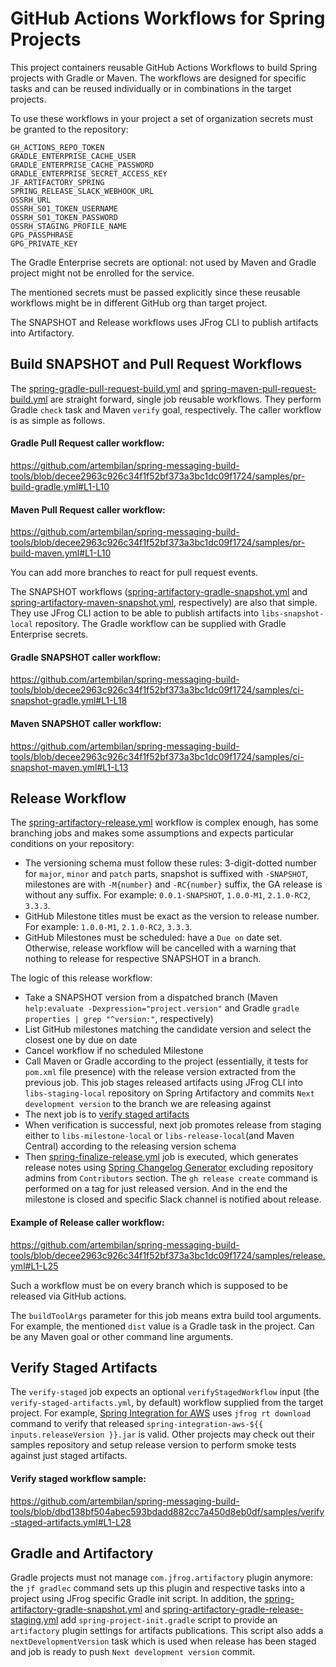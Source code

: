 # GitHub Actions Workflows for Spring Projects

This project containers reusable GitHub Actions Workflows to build Spring projects with Gradle or Maven.
The workflows are designed for specific tasks and can be reused individually or in combinations in the target projects.

To use these workflows in your project a set of organization secrets must be granted to the repository:
```
GH_ACTIONS_REPO_TOKEN
GRADLE_ENTERPRISE_CACHE_USER
GRADLE_ENTERPRISE_CACHE_PASSWORD
GRADLE_ENTERPRISE_SECRET_ACCESS_KEY
JF_ARTIFACTORY_SPRING
SPRING_RELEASE_SLACK_WEBHOOK_URL
OSSRH_URL
OSSRH_S01_TOKEN_USERNAME
OSSRH_S01_TOKEN_PASSWORD
OSSRH_STAGING_PROFILE_NAME
GPG_PASSPHRASE
GPG_PRIVATE_KEY
```

The Gradle Enterprise secrets are optional: not used by Maven and Gradle project might not be enrolled for the service.  

The mentioned secrets must be passed explicitly since these reusable workflows might be in different GitHub org than target project.

The SNAPSHOT and Release workflows uses JFrog CLI to publish artifacts into Artifactory.

## Build SNAPSHOT and Pull Request Workflows

The [spring-gradle-pull-request-build.yml](.github/workflows/spring-gradle-pull-request-build.yml) and [spring-maven-pull-request-build.yml](.github/workflows/spring-maven-pull-request-build.yml) are straight forward, single job reusable workflows.
They perform Gradle `check` task and Maven `verify` goal, respectively.
The caller workflow is as simple as follows.

#### Gradle Pull Request caller workflow:
https://github.com/artembilan/spring-messaging-build-tools/blob/decee2963c926c34f1f52bf373a3bc1dc09f1724/samples/pr-build-gradle.yml#L1-L10

#### Maven Pull Request caller workflow:
https://github.com/artembilan/spring-messaging-build-tools/blob/decee2963c926c34f1f52bf373a3bc1dc09f1724/samples/pr-build-maven.yml#L1-L10

You can add more branches to react for pull request events.

The SNAPSHOT workflows ([spring-artifactory-gradle-snapshot.yml](.github/workflows/spring-artifactory-gradle-snapshot.yml) and [spring-artifactory-maven-snapshot.yml](.github/workflows/spring-artifactory-maven-snapshot.yml), respectively) are also that simple.
They use JFrog CLI action to be able to publish artifacts into `libs-snapshot-local` repository.
The Gradle workflow can be supplied with Gradle Enterprise secrets.

#### Gradle SNAPSHOT caller workflow:
https://github.com/artembilan/spring-messaging-build-tools/blob/decee2963c926c34f1f52bf373a3bc1dc09f1724/samples/ci-snapshot-gradle.yml#L1-L18

#### Maven SNAPSHOT caller workflow:
https://github.com/artembilan/spring-messaging-build-tools/blob/decee2963c926c34f1f52bf373a3bc1dc09f1724/samples/ci-snapshot-maven.yml#L1-L13

## Release Workflow

The [spring-artifactory-release.yml](.github/workflows/spring-artifactory-release.yml) workflow is complex enough, has some branching jobs and makes some assumptions and expects particular conditions on your repository:

- The versioning schema must follow these rules: 3-digit-dotted number for `major`, `minor` and `patch` parts, snapshot is suffixed with `-SNAPSHOT`, milestones are with `-M{number}` and `-RC{number}` suffix, the GA release is without any suffix.
For example: `0.0.1-SNAPSHOT`, `1.0.0-M1`, `2.1.0-RC2`, `3.3.3`.
- GitHub Milestone titles must be exact as the version to release number.
For example: `1.0.0-M1`, `2.1.0-RC2`, `3.3.3`.
- GitHub Milestones must be scheduled: have a `Due on` date set.
Otherwise, release workflow will be cancelled with a warning that nothing to release for respective SNAPSHOT in a branch.

The logic of this release workflow:

- Take a SNAPSHOT version from a dispatched branch (Maven `help:evaluate -Dexpression="project.version"` and Gradle `gradle properties | grep "^version:"`, respectively)
- List GitHub milestones matching the candidate version and select the closest one by due on date
- Cancel workflow if no scheduled Milestone
- Call Maven or Gradle according to the project (essentially, it tests for `pom.xml` file presence) with the release version extracted from the previous job.
This job stages released artifacts using JFrog CLI into `libs-staging-local` repository on Spring Artifactory and commits `Next development version` to the branch we are releasing against
- The next job is to [verify staged artifacts](#verify-staged-artifacts)
- When verification is successful, next job promotes release from staging either to `libs-milestone-local` or `libs-release-local`(and Maven Central) according to the releasing version schema
- Then [spring-finalize-release.yml](.github/workflows/spring-finalize-release.yml) job is executed, which generates release notes using [Spring Changelog Generator](https://github.com/spring-io/github-changelog-generator) excluding repository admins from `Contributors` section.
The `gh release create` command is performed on a tag for just released version.
And in the end the milestone is closed and specific Slack channel is notified about release.

#### Example of Release caller workflow:
https://github.com/artembilan/spring-messaging-build-tools/blob/decee2963c926c34f1f52bf373a3bc1dc09f1724/samples/release.yml#L1-L25

Such a workflow must be on every branch which is supposed to be released via GitHub actions.

The `buildToolArgs` parameter for this job means extra build tool arguments.
For example, the mentioned `dist` value is a Gradle task in the project.
Can be any Maven goal or other command line arguments.

## Verify Staged Artifacts

The `verify-staged` job expects an optional `verifyStagedWorkflow` input (the `verify-staged-artifacts.yml`, by default) workflow supplied from the target project.
For example, [Spring Integration for AWS](https://github.com/spring-projects/spring-integration-aws) uses `jfrog rt download` command to verify that released `spring-integration-aws-${{ inputs.releaseVersion }}.jar` is valid.
Other projects may check out their samples repository and setup release version to perform smoke tests against just staged artifacts.

#### Verify staged workflow sample:
https://github.com/artembilan/spring-messaging-build-tools/blob/dbd138bf504abec593bdadd882cc7a450d8eb0df/samples/verify-staged-artifacts.yml#L1-L28

## Gradle and Artifactory

Gradle projects must not manage `com.jfrog.artifactory` plugin anymore: the `jf gradlec` command sets up this plugin and respective tasks into a project using JFrog specific Gradle init script.
In addition, the [spring-artifactory-gradle-snapshot.yml](.github/workflows/spring-artifactory-gradle-snapshot.yml) and [spring-artifactory-gradle-release-staging.yml](.github/workflows/spring-artifactory-gradle-release-staging.yml) add `spring-project-init.gradle` script to provide an `artifactory` plugin settings for artifacts publications.
This script also adds a `nextDevelopmentVersion` task which is used when release has been staged and job is ready to push `Next development version` commit.
